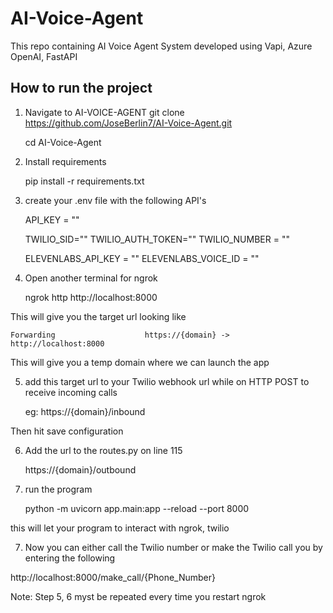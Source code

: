 # AI-Voice-Agent
This repo containing AI Voice Agent System developed using Vapi, Azure OpenAI, FastAPI

## How to run the project
1. Navigate to AI-VOICE-AGENT
    git clone https://github.com/JoseBerlin7/AI-Voice-Agent.git

    cd AI-Voice-Agent

2. Install requirements

    pip install -r requirements.txt

3. create your .env file with the following API's

    API_KEY = ""
    
    TWILIO_SID=""
    TWILIO_AUTH_TOKEN=""
    TWILIO_NUMBER = ""

    ELEVENLABS_API_KEY = ""
    ELEVENLABS_VOICE_ID = ""

4. Open another terminal for ngrok

    ngrok http http://localhost:8000

This will give you the target url looking like

    Forwarding                    https://{domain} -> http://localhost:8000

This will give you a temp domain where we can launch the app

5. add this target url to your Twilio webhook url while on HTTP POST to receive incoming calls

    eg: https://{domain}/inbound

Then hit save configuration 

6. Add the url to the routes.py on line 115

    https://{domain}/outbound

6. run the program

    python -m uvicorn app.main:app --reload --port 8000

this will let your program to interact with ngrok, twilio

7. Now you can either call the Twilio number 
or make the Twilio call you by entering the following

http://localhost:8000/make_call/{Phone_Number}

Note: 
Step 5, 6 myst be repeated every time you restart ngrok
